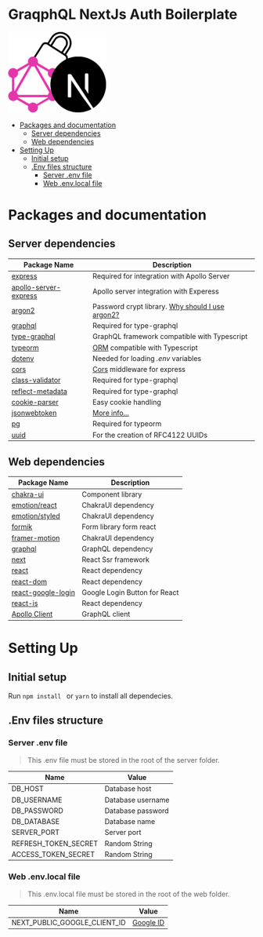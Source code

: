 

# GraqphQL NextJs Auth Boilerplate
<img src="https://raw.githubusercontent.com/DanielPereod/GraqphQlNextJsAuthBoilerplate/master/md/logo.svg" width="200">

 - [Packages and documentation](#packages-and-documentation)
	 - [Server dependencies](#server-dependencies)
	 - [Web dependencies](#web-dependencies)
 - [Setting Up](#setting-up)
	 - [Initial setup](#initial-setup)
	 - [.Env files structure](#.env-files-structure)
		 - [Server .env file](#server-.env-file)
		 -  [Web .env.local file](#web-.env.local-file)

# Packages and documentation

## Server dependencies
| Package Name | Description |
|-|-|
| [express](https://expressjs.com/es/ "express") | Required for integration with Apollo Server |
| [apollo-server-express](https://www.apollographql.com/docs/apollo-server/v1/servers/express/ "apollo-server-express") | Apollo server integration with Experess |
| [argon2](https://github.com/ranisalt/node-argon "argon2") | Password crypt library. [Why should I use argon2?](https://security.stackexchange.com/questions/193351/in-2018-what-is-the-recommended-hash-to-store-passwords-bcrypt-scrypt-argon2 "Why should I use argon2?") |
| [graphql](https://graphql.org/ "graphql")  | Required for type-graphql |
| [type-graphql](https://typegraphql.com/ "type-graphql") | GraphQL framework compatible with Typescript |
| [typeorm](https://typeorm.io/#/ "typeorm")  | [ORM](https://en.wikipedia.org/wiki/Object%E2%80%93relational_mapping "ORM") compatible with Typescript |
| [dotenv](https://github.com/motdotla/dotenv "dotenv") | Needed for loading *.env*  variables |
| [cors](https://github.com/expressjs/cors "cors") | [Cors](https://developer.mozilla.org/en-US/docs/Web/HTTP/CORS "Cors") middleware for express |
| [class-validator](https://github.com/typestack/class-validator "class-validator") | Required for type-graphql |
| [reflect-metadata](https://rbuckton.github.io/reflect-metadata/ "reflect-metadata") | Required for type-graphql |
| [cookie-parser](https://github.com/expressjs/cookie-parser "cookie-parser") | Easy cookie handling |
| [jsonwebtoken](https://github.com/auth0/node-jsonwebtoken#readme "jsonwebtoken") | [More info...](https://jwt.io/ "More info...")  |
| [pg](https://github.com/brianc/node-postgres "pg") | Required for typeorm |
| [uuid](https://github.com/uuidjs/uuid "uuid") | For the creation of RFC4122 UUIDs |

## Web dependencies
| Package Name | Description |
|-|-|
| [chakra-ui ](https://chakra-ui.com/docs/ "chakra-ui ")| Component library |
| [emotion/react](https://www.npmjs.com/package/@emotion/react "emotion/react") | ChakraUI dependency |
| [emotion/styled ](https://www.npmjs.com/package/@emotion/styled "emotion/styled ")| ChakraUI dependency |
| [formik](https://formik.org/ "formik")  | Form library form react |
| [framer-motion](https://www.framer.com/motion/ "framer-motion") | ChakraUI dependency |
| [graphql](https://graphql.org/ "graphql") | GraphQL dependency |
| [next](https://nextjs.org/ "next") | React Ssr framework  |
| [react ](https://es.reactjs.org/ "react ")| React dependency  |
| [react-dom](https://es.reactjs.org/ "react-dom") | React dependency |
|[ react-google-login](https://github.com/anthonyjgrove/react-google-login " react-google-login") | Google Login Button for React |
| [react-is](https://es.reactjs.org/ "react-is") | React dependency |
| [Apollo Client](https://www.apollographql.com/docs/react/ "Apollo Client") | GraphQL client |


# Setting Up
## Initial setup
Run `npm install ` or `yarn` to install all dependecies.
## .Env files structure
### Server .env file
>This .env file must be stored in the root of the server folder.

| Name | Value |
|-|-|
| DB_HOST | Database host
| DB_USERNAME | Database username |
| DB_PASSWORD | Database password |
| DB_DATABASE | Database name |
| SERVER_PORT | Server port |
| REFRESH_TOKEN_SECRET | Random String |
| ACCESS_TOKEN_SECRET | Random String |

### Web .env.local file
>This .env.local file must be stored in the root of the web folder.

| Name | Value |
|-|-|
| NEXT_PUBLIC_GOOGLE_CLIENT_ID |[ Google ID ](https://developers.google.com/identity/one-tap/web/guides/get-google-api-clientid " Google ID ")
